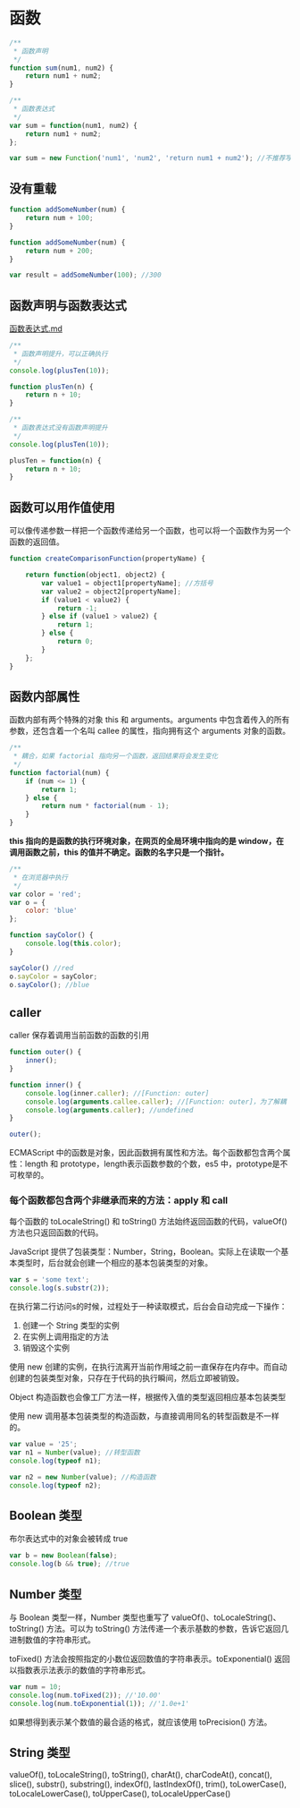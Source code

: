 # 函数

``` js
/**
 * 函数声明
 */
function sum(num1, num2) {
    return num1 + num2;
}
```

``` js
/**
 * 函数表达式
 */
var sum = function(num1, num2) {
    return num1 + num2;
};
```

``` js
var sum = new Function('num1', 'num2', 'return num1 + num2'); //不推荐写法
```

## 没有重载

``` js
function addSomeNumber(num) {
    return num + 100;
}

function addSomeNumber(num) {
    return num + 200;
}

var result = addSomeNumber(100); //300
```

## 函数声明与函数表达式

[函数表达式.md](函数表达式.md)

``` js
/**
 * 函数声明提升，可以正确执行
 */
console.log(plusTen(10));

function plusTen(n) {
    return n + 10;
}
```

``` js
/**
 * 函数表达式没有函数声明提升
 */
console.log(plusTen(10));

plusTen = function(n) {
    return n + 10;
}
```

## 函数可以用作值使用

可以像传递参数一样把一个函数传递给另一个函数，也可以将一个函数作为另一个函数的返回值。

``` js
function createComparisonFunction(propertyName) {

    return function(object1, object2) {
        var value1 = object1[propertyName]; //方括号
        var value2 = object2[propertyName];
        if (value1 < value2) {
            return -1;
        } else if (value1 > value2) {
            return 1;
        } else {
            return 0;
        }
    };
}
```

## 函数内部属性

函数内部有两个特殊的对象 this 和 arguments。arguments 中包含着传入的所有参数，还包含着一个名叫 callee 的属性，指向拥有这个 arguments 对象的函数。

``` js
/**
 * 耦合，如果 factorial 指向另一个函数，返回结果将会发生变化
 */
function factorial(num) {
    if (num <= 1) {
        return 1;
    } else {
        return num * factorial(num - 1);
    }
}
```

**this 指向的是函数的执行环境对象，在网页的全局环境中指向的是 window，在调用函数之前，this 的值并不确定。函数的名字只是一个指针。**

``` js
/**
 * 在浏览器中执行
 */
var color = 'red';
var o = {
    color: 'blue'
};

function sayColor() {
    console.log(this.color);
}

sayColor() //red
o.sayColor = sayColor;
o.sayColor(); //blue
```

## caller

caller 保存着调用当前函数的函数的引用

``` js
function outer() {
    inner();
}

function inner() {
    console.log(inner.caller); //[Function: outer]
    console.log(arguments.callee.caller); //[Function: outer]，为了解耦
    console.log(arguments.caller); //undefined
}

outer();
```

ECMAScript 中的函数是对象，因此函数拥有属性和方法。每个函数都包含两个属性：length 和 prototype，length表示函数参数的个数，es5 中，prototype是不可枚举的。

### 每个函数都包含两个非继承而来的方法：apply 和 call

每个函数的 toLocaleString() 和 toString() 方法始终返回函数的代码，valueOf() 方法也只返回函数的代码。

JavaScript 提供了包装类型：Number，String，Boolean。实际上在读取一个基本类型时，后台就会创建一个相应的基本包装类型的对象。

``` js
var s = 'some text';
console.log(s.substr(2));
```

在执行第二行访问s的时候，过程处于一种读取模式，后台会自动完成一下操作：

1. 创建一个 String 类型的实例
2. 在实例上调用指定的方法
3. 销毁这个实例

使用 new 创建的实例，在执行流离开当前作用域之前一直保存在内存中。而自动创建的包装类型对象，只存在于代码的执行瞬间，然后立即被销毁。

Object 构造函数也会像工厂方法一样，根据传入值的类型返回相应基本包装类型

使用 new 调用基本包装类型的构造函数，与直接调用同名的转型函数是不一样的。

``` js
var value = '25';
var n1 = Number(value); //转型函数
console.log(typeof n1);

var n2 = new Number(value); //构造函数
console.log(typeof n2);
```

## Boolean 类型

布尔表达式中的对象会被转成 true

``` js
var b = new Boolean(false);
console.log(b && true); //true
```

## Number 类型

与 Boolean 类型一样，Number 类型也重写了 valueOf()、toLocaleString()、toString() 方法。可以为 toString() 方法传递一个表示基数的参数，告诉它返回几进制数值的字符串形式。

toFixed() 方法会按照指定的小数位返回数值的字符串表示。toExponential() 返回以指数表示法表示的数值的字符串形式。

``` js
var num = 10;
console.log(num.toFixed(2)); //'10.00'
console.log(num.toExponential(1)); //'1.0e+1'
```

如果想得到表示某个数值的最合适的格式，就应该使用 toPrecision() 方法。

## String 类型

valueOf(), toLocaleString(), toString(), charAt(), charCodeAt(), concat(), slice(), substr(), substring(), indexOf(), lastIndexOf(), trim(), toLowerCase(), toLocaleLowerCase(), toUpperCase(), toLocaleUpperCase()
